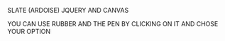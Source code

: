 SLATE (ARDOISE) JQUERY AND CANVAS

YOU CAN USE RUBBER AND THE PEN BY CLICKING ON IT AND CHOSE YOUR OPTION
